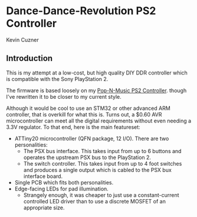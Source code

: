 # Dance-Dance-Revolution PS2 Controller

Kevin Cuzner

## Introduction

This is my attempt at a low-cost, but high quality DIY DDR controller which is compatible with the Sony PlayStation 2.

The firmware is based loosely on my [Pop-N-Music PS2 Controller](https://github.com/kcuzner/pop-n-music-controller).
though I've rewritten it to be closer to my current style.

Although it would be cool to use an STM32 or other advanced ARM controller, that is overkill for what this is. Turns
out, a $0.60 AVR microcontroller can meet all the digital requirements without even needing a 3.3V regulator. To that
end, here is the main featureset:

 - ATTiny20 microcontroller (QFN package, 12 I/O). There are two personalities:
   - The PSX bus interface. This takes input from up to 6 buttons and operates the upstream PSX bus to the PlayStation
     2.
   - The switch controller. This takes input from up to 4 foot switches and produces a single output which is cabled to
     the PSX bux interface board.
 - Single PCB which fits both personalities.
 - Edge-facing LEDs for pad illumination.
   - Strangely enough, it was cheaper to just use a constant-current controlled LED driver than to use a discrete MOSFET
     of an appropriate size.

